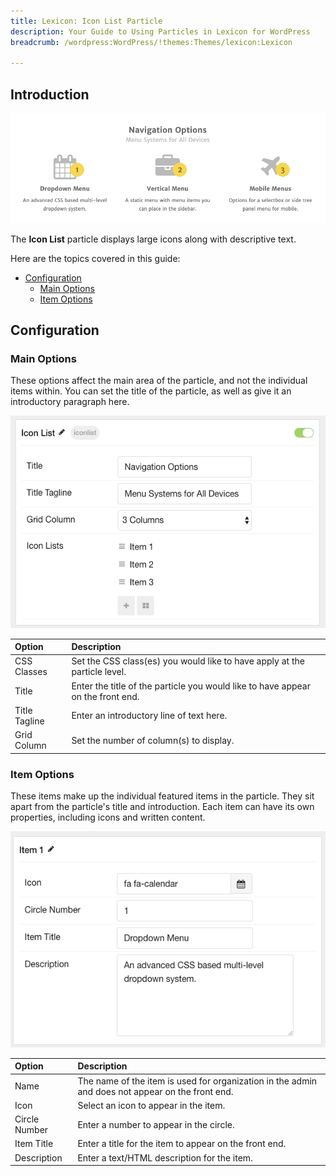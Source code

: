 ```yaml
---
title: Lexicon: Icon List Particle
description: Your Guide to Using Particles in Lexicon for WordPress
breadcrumb: /wordpress:WordPress/!themes:Themes/lexicon:Lexicon

---
```


## Introduction

![Icon List](assets/particle_iconlist1.png)

The **Icon List** particle displays large icons along with descriptive text.

Here are the topics covered in this guide:

* [Configuration](#configuration)
  * [Main Options](#main-options)
  * [Item Options](#item-options)

## Configuration

### Main Options

These options affect the main area of the particle, and not the individual items within. You can set the title of the particle, as well as give it an introductory paragraph here.

![Icon List](assets/particle_iconlist2.png)

| Option        | Description                                                                     |
| :------------ | :------------------------------------------------------------------------------ |
| CSS Classes   | Set the CSS class(es) you would like to have apply at the particle level.       |
| Title         | Enter the title of the particle you would like to have appear on the front end. |
| Title Tagline | Enter an introductory line of text here.                                        |
| Grid Column   | Set the number of column(s) to display.                                         |

### Item Options

These items make up the individual featured items in the particle. They sit apart from the particle's title and introduction. Each item can have its own properties, including icons and written content.

![Icon List](assets/particle_iconlist3.png)

| Option        | Description                                                                                      |
| :------------ | :----------------------------------------------------------------------------------------------- |
| Name          | The name of the item is used for organization in the admin and does not appear on the front end. |
| Icon          | Select an icon to appear in the item.                                                            |
| Circle Number | Enter a number to appear in the circle.                                                          |
| Item Title    | Enter a title for the item to appear on the front end.                                           |
| Description   | Enter a text/HTML description for the item.                                                      |